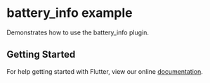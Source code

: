 # battery_info example

Demonstrates how to use the battery_info plugin.

## Getting Started

For help getting started with Flutter, view our online
[documentation](http://flutter.io/).